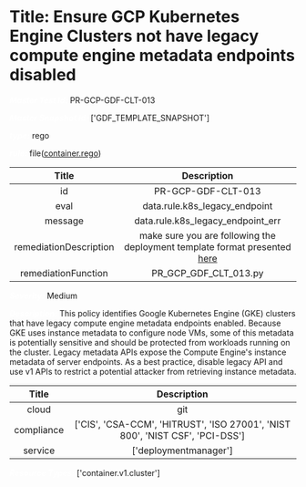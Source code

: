 



# Title: Ensure GCP Kubernetes Engine Clusters not have legacy compute engine metadata endpoints disabled


***<font color="white">Master Test Id:</font>*** PR-GCP-GDF-CLT-013

***<font color="white">Master Snapshot Id:</font>*** ['GDF_TEMPLATE_SNAPSHOT']

***<font color="white">type:</font>*** rego

***<font color="white">rule:</font>*** file([container.rego])  
  
  
  
  

|Title|Description|
| :---: | :---: |
|id|PR-GCP-GDF-CLT-013|
|eval|data.rule.k8s_legacy_endpoint|
|message|data.rule.k8s_legacy_endpoint_err|
|remediationDescription|make sure you are following the deployment template format presented <a href='https://cloud.google.com/kubernetes-engine/docs/reference/rest/v1/projects.locations.clusters' target='_blank'>here</a>|
|remediationFunction|PR_GCP_GDF_CLT_013.py|


***<font color="white">Severity:</font>*** Medium

***<font color="white">Description:</font>*** This policy identifies Google Kubernetes Engine (GKE) clusters that have legacy compute engine metadata endpoints enabled. Because GKE uses instance metadata to configure node VMs, some of this metadata is potentially sensitive and should be protected from workloads running on the cluster. Legacy metadata APIs expose the Compute Engine's instance metadata of server endpoints. As a best practice, disable legacy API and use v1 APIs to restrict a potential attacker from retrieving instance metadata.  
  
  

|Title|Description|
| :---: | :---: |
|cloud|git|
|compliance|['CIS', 'CSA-CCM', 'HITRUST', 'ISO 27001', 'NIST 800', 'NIST CSF', 'PCI-DSS']|
|service|['deploymentmanager']|


***<font color="white">Resource Types:</font>*** ['container.v1.cluster']


[container.rego]: https://github.com/prancer-io/prancer-compliance-test/tree/master/google/iac/container.rego

